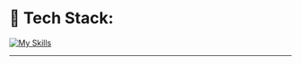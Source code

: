 # 📍 Tech Stack:

[![My Skills](https://skillicons.dev/icons?i=ts,postgres,bun,docker,react,express,aws,git,java,js,linux,mongodb,mysql,nextjs,nodejs,postman,fastapi,prisma,py,redux,tailwind,tensorflow,supabase,redis&perline=12)](https://skillicons.dev)


---
